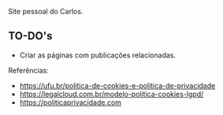 Site pessoal do Carlos.

## TO-DO's

* Criar as páginas com publicações relacionadas.

Referências:

* https://ufu.br/politica-de-cookies-e-politica-de-privacidade
* https://legalcloud.com.br/modelo-politica-cookies-lgpd/
* https://politicaprivacidade.com
